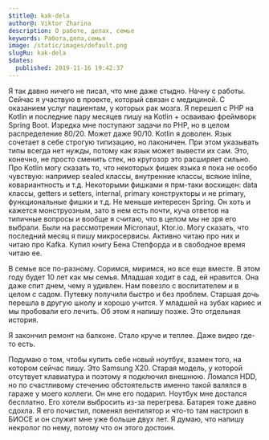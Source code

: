 ```yaml
---
$title@: kak-dela
author@: Viktor Zharina
description: О работе, делах, семье
keywords: Работа,дела,семья
image: /static/images/default.png
slugRu: kak-dela
$dates:
  published: 2019-11-16 19:42:37
---
```

Я так давно ничего не писал, что мне даже стыдно. Начну с работы. Сейчас я участвую в проекте, который связан с медициной. С оказанием услуг пациентам, у которых рак мозга. Я перешел с PHP на Kotlin и последние пару месяцев пишу на Kotlin + осваиваю фреймворк Spring Boot. Изредка мне поступают задачи по PHP, но в целом распределение 80/20. Может даже 90/10. Kotlin я доволен. Язык сочетает в себе строгую типизацию, но лаконичен. При этом указывать типы всегда нет нужды, потому как язык может вывести их сам. Это, конечно, не просто сменить стек, но кругозор это расширяет сильно. Про Kotlin могу сказать то, что некоторых фишек языка я пока не особо чувствую: например sealed классы, внутренние классы, всякие inline, ковариантность и т.д. Некоторыми фишками я прм-таки восхищен: data классы, getters и setters, internal, primary конструкторы и не primary, функциональные фишки и т.д.
Не меньше интересен Spring. Он хоть и кажется монструозным, зато в нем есть почти, куча ответов на типичные вопросы и вообще я считаю, что в целом мы не зря его выбрали. Были на рассмотрении Micronaut, Ktor.io. Могу сказать, что последний месяц я пишу микросервисы. Активно читаю про них и читаю про Kafka. Купил книгу Бена Степфорда и в свободное время читаю ее.

В семье все по-разному. Соримся, миримся, но все еще вместе. В этом году будет 10 лет как мы семья. Младшая ходит в сад, ей нравится. Она даже спит днем, чему я удивлен. Нам повезло с воспитателем и в целом с садом. Путевку получили быстро и без проблем. Старшая дочь перешла в другую школу и хорошо учится. У младшей на зубах кариес и мы пробовали его лечить. Об этом я напишу позже. Это отдельная история. 

Я закончил ремонт на балконе. Стало круче и теплее. Даже видео где-то есть. 

Подумаю о том, чтобы купить себе новый ноутбук, взамен того, на котором сейчас пишу. Это Samsung X20. Старая модель, у которой отсутвует клавиатура и поэтому я подключил внешнюю. Ломался HDD, но по счастливому стечению обстоятельств именно такой валялся в гараже у моего коллеги. Он мне его подарил. Ноутбук мне достался бесплатно. Его хотели выбросить из-за перегрева. Батарея тоже давно сдохла. Я его почистил, поменял вентилятор и что-то там настроил в БИОСЕ и он служит мне уже больше двух лет. Я думаю, что напишу некролог по нему, потому что он этого достоин.